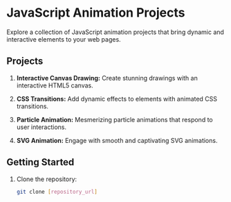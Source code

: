 # JavaScript Animation Projects

Explore a collection of JavaScript animation projects that bring dynamic and interactive elements to your web pages.

## Projects

1. **Interactive Canvas Drawing:** Create stunning drawings with an interactive HTML5 canvas.

2. **CSS Transitions:** Add dynamic effects to elements with animated CSS transitions.

3. **Particle Animation:** Mesmerizing particle animations that respond to user interactions.

4. **SVG Animation:** Engage with smooth and captivating SVG animations.

## Getting Started

1. Clone the repository:
   ```bash
   git clone [repository_url]
   ```
